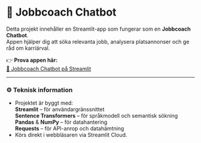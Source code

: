# 💬 Jobbcoach Chatbot

Detta projekt innehåller en Streamlit-app som fungerar som en **Jobbcoach Chatbot**.  
Appen hjälper dig att söka relevanta jobb, analysera platsannonser och ge råd om karriärval.

👉 **Prova appen här:**  
[🔗 Jobbcoach Chatbot på Streamlit](https://job-coach-chatbot-kymcsfavogjgia8nrpjaem.streamlit.app/)

---

### ⚙️ Teknisk information
- Projektet är byggt med:  
  **Streamlit** – för användargränssnittet  
  **Sentence Transformers** – för språkmodell och semantisk sökning  
  **Pandas** & **NumPy** – för datahantering  
  **Requests** – för API-anrop och datahämtning
- Körs direkt i webbläsaren via Streamlit Cloud.
